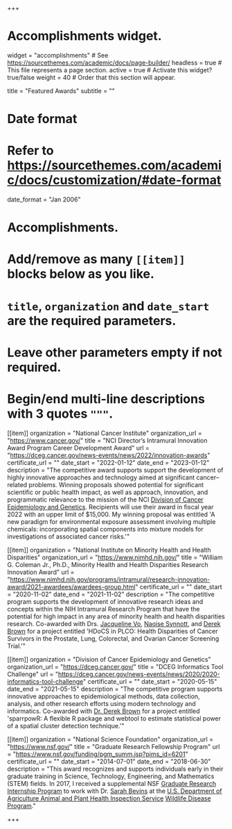 +++
# Accomplishments widget.
widget = "accomplishments"  # See https://sourcethemes.com/academic/docs/page-builder/
headless = true  # This file represents a page section.
active = true  # Activate this widget? true/false
weight = 40  # Order that this section will appear.

title = "Featured Awards"
subtitle = ""

# Date format
#   Refer to https://sourcethemes.com/academic/docs/customization/#date-format
date_format = "Jan 2006"

# Accomplishments.
#   Add/remove as many `[[item]]` blocks below as you like.
#   `title`, `organization` and `date_start` are the required parameters.
#   Leave other parameters empty if not required.
#   Begin/end multi-line descriptions with 3 quotes `"""`.

[[item]]
  organization = "National Cancer Institute"
  organization_url = "https://www.cancer.gov/"
  title = "NCI Director’s Intramural Innovation Award Program Career Development Award"
  url = "https://dceg.cancer.gov/news-events/news/2022/innovation-awards"
  certificate_url = ""
  date_start = "2022-01-12"
  date_end = "2023-01-12"
  description = "The competitive award supports support the development of highly innovative approaches and technology aimed at significant cancer–related problems. Winning proposals showed potential for significant scientific or public health impact, as well as approach, innovation, and programmatic relevance to the mission of the NCI [Division of Cancer Epidemiology and Genetics](https://dceg.cancer.gov/). Recipients will use their award in fiscal year 2022 with an upper limit of $15,000. My winning proposal was entitled 'A new paradigm for environmental exposure assessment involving multiple chemicals: incorporating spatial components into mixture models for investigations of associated cancer risks.'"
  
[[item]]
  organization = "National Institute on Minority Health and Health Disparities"
  organization_url = "https://www.nimhd.nih.gov/"
  title = "William G. Coleman Jr., Ph.D., Minority Health and Health Disparities Research Innovation Award"
  url = "https://www.nimhd.nih.gov/programs/intramural/research-innovation-award/2021-awardees/awardees-group.html"
  certificate_url = ""
  date_start = "2020-11-02"
  date_end = "2021-11-02"
  description = "The competitive program supports the development of innovative research ideas and concepts within the NIH Intramural Research Program that have the potential for high impact in any area of minority health and health disparities research. Co-awarded with Drs. [Jacqueline Vo](https://orcid.org/0000-0001-8891-4437), [Naoise Synnott](https://orcid.org/0000-0001-8331-1143), and [Derek Brown](https://orcid.org/0000-0001-8393-1713) for a project entitled 'HDoCS in PLCO: Health Disparities of Cancer Survivors in the Prostate, Lung, Colorectal, and Ovarian Cancer Screening Trial.'"

[[item]]
  organization = "Division of Cancer Epidemiology and Genetics"
  organization_url = "https://dceg.cancer.gov/"
  title = "DCEG Informatics Tool Challenge"
  url = "https://dceg.cancer.gov/news-events/news/2020/2020-informatics-tool-challenge"
  certificate_url = ""
  date_start = "2020-05-15"
  date_end = "2021-05-15"
  description = "The competitive program supports innovative approaches to epidemiological methods, data collection, analysis, and other research efforts using modern technology and informatics. Co-awarded with [Dr. Derek Brown](https://orcid.org/0000-0001-8393-1713) for a project entitled 'sparrpowR: A flexible R package and webtool to estimate statistical power of a spatial cluster detection technique.'"
  
[[item]]
  organization = "National Science Foundation"
  organization_url = "https://www.nsf.gov/"
  title = "Graduate Research Fellowship Program"
  url = "https://www.nsf.gov/funding/pgm_summ.jsp?pims_id=6201"
  certificate_url = ""
  date_start = "2014-07-01"
  date_end = "2018-06-30"
  description = "This award recognizes and supports individuals early in their graduate training in Science, Technology, Engineering, and Mathematics (STEM) fields. In 2017, I received a supplemental NSF [Graduate Research Internship Program](https://www.nsf.gov/funding/pgm_summ.jsp?pims_id=505127) to work with Dr. [Sarah Bevins](https://www.aphis.usda.gov/aphis/ourfocus/wildlifedamage/programs/nwrc/research-areas/sa_scientists/ct_bevins) at the [U.S. Department of Agriculture Animal and Plant Health Inspection Service](https://www.aphis.usda.gov/aphis/home/) [Wildlife Disease Program](https://www.aphis.usda.gov/aphis/ourfocus/wildlifedamage/programs/nwrc/nwdp/ct_nwdp)."

+++
